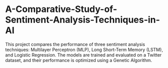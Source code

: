 # A-Comparative-Study-of-Sentiment-Analysis-Techniques-in-AI
This project compares the performance of three sentiment analysis techniques: Multilayer Perceptron (MLP), Long Short-Term Memory (LSTM), and Logistic Regression. The models are trained and evaluated on a Twitter dataset, and their performance is optimized using a Genetic Algorithm.
